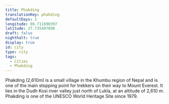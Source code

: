 ```yaml
---
title: Phakding
translationKey: phakding
defaultDays: 1
longitude: 86.711690397
latitude: 27.735497098
draft: false
nighthalt: true
display: true
id: city
type: city
tags:
  - Cities
  - Phakding
---
```

Phakding (2,610m) is a small village in the Khumbu region of Nepal and is one of the main stopping point for trekkers on their way to Mount Everest. It lies in the Dudh Kosi river valley just north of Lukla, at an altitude of 2,610 m. Phakding is one of the UNESCO World Heritage Site since 1979.